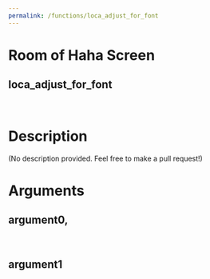 ```yaml
---
permalink: /functions/loca_adjust_for_font
---
```

# Room of Haha Screen  
## loca_adjust_for_font  
&nbsp;  
# Description  
(No description provided. Feel free to make a pull request!) 
&nbsp;  
# Arguments
## argument0, 

&nbsp;  
## argument1

&nbsp;  


